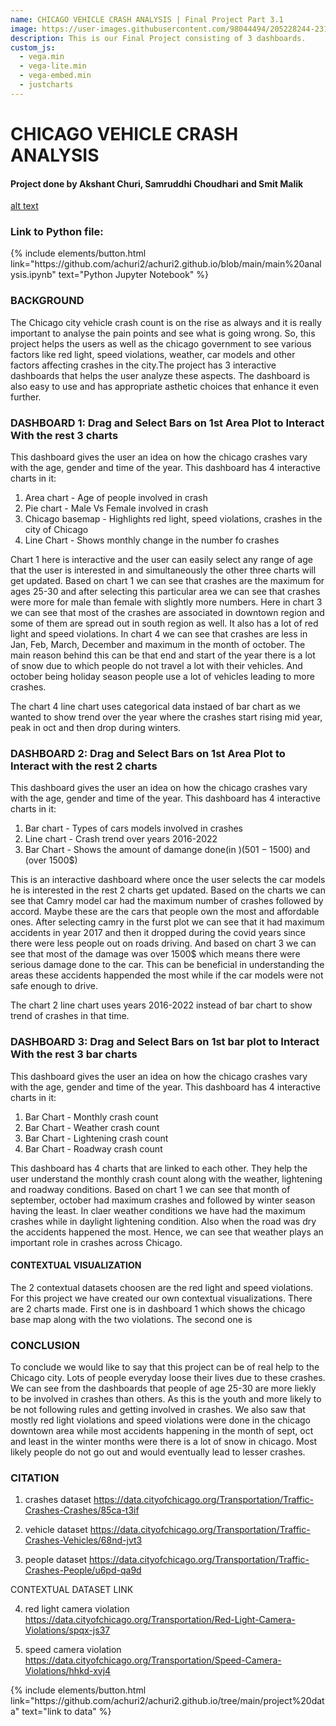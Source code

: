 ```yaml
---
name: CHICAGO VEHICLE CRASH ANALYSIS | Final Project Part 3.1
image: https://user-images.githubusercontent.com/98044494/205228244-231c2043-aa79-4f71-8f1f-6252b16057a6.png
description: This is our Final Project consisting of 3 dashboards.
custom_js:
  - vega.min
  - vega-lite.min
  - vega-embed.min
  - justcharts
---
```



# CHICAGO VEHICLE CRASH ANALYSIS

#### Project done by Akshant Churi, Samruddhi Choudhari and Smit Malik


[alt text](https://www.pngkey.com/png/full/146-1464278_png-in-chicago-graphic-transparent-stock-curved-chicago.png)


### Link to Python file: 

<div class="right">
{% include elements/button.html link="https://github.com/achuri2/achuri2.github.io/blob/main/main%20analysis.ipynb" text="Python Jupyter Notebook" %}
</div>

### BACKGROUND

The Chicago city vehicle crash count is on the rise as always and it is really important to analyse the pain points and see what is going wrong. So, this project helps the users as well as the chicago government to see various factors like red light, speed violations, weather, car models and other factors affecting crashes in the city.The project has 3 interactive dashboards that helps the user analyze these aspects. The dashboard is also easy to use and has appropriate asthetic choices that enhance it even further.

### DASHBOARD 1: Drag and Select Bars on 1st Area Plot to Interact With the rest 3 charts

This dashboard gives the user an idea on how the chicago crashes vary with the age, gender and time of the year. This dashboard has 4 interactive charts in it:
1. Area chart - Age of people involved in crash
2. Pie chart - Male Vs Female involved in crash
3. Chicago basemap - Highlights red light, speed violations, crashes in the city of Chicago
4. Line Chart - Shows monthly change in the number fo crashes

Chart 1 here is interactive and the user can easily select any range of age that the user is interested in and simultaneously the other three charts will get updated. Based on chart 1 we can see that crashes are the maximum for ages 25-30 and after selecting this particular area we can see that crashes were more for male than female with slightly more numbers. Here in chart 3 we can see that most of the crashes are associated in downtown region and some of them are spread out in south region as well. It also has a lot of red light and speed violations. In chart 4 we can see that crashes are less in Jan, Feb, March, December and maximum in the month of october. The main reason behind this can be that end and start of the year there is a lot of snow due to which people do not travel a lot with their vehicles. And october being holiday season people use a lot of vehicles leading to more crashes. 

The chart 4 line chart uses categorical data instaed of bar chart as we wanted to show trend over the year where the crashes start rising mid year, peak in oct and then drop during winters.

<vegachart schema-url="{{ site.baseurl }}/assets/json/file1.json" style="width: 100%"></vegachart>

### DASHBOARD 2: Drag and Select Bars on 1st Area Plot to Interact with the rest 2 charts

This dashboard gives the user an idea on how the chicago crashes vary with the age, gender and time of the year. This dashboard has 4 interactive charts in it:
1. Bar chart - Types of cars models involved in crashes
2. Line chart - Crash trend over years 2016-2022 
3. Bar Chart - Shows the amount of damange done(in $) (501-1500$) and (over 1500$)

This is an interactive dashboard where once the user selects the car models he is interested in the rest 2 charts get updated. Based on the charts we can see that Camry model car had the maximum number of crashes followed by accord. Maybe these are the cars that people own the most and affordable ones. After selecting camry in the furst plot we can see that it had maximum accidents in year 2017 and then it dropped during the covid years since there were less people out on roads driving. And based on chart 3 we can see that most of the damage was over 1500$ which means there were serious damage done to the car. This can be beneficial in understanding the areas these accidents happended the most while if the car models were not safe enough to drive.

The chart 2 line chart uses years 2016-2022 instead of bar chart to show trend of crashes in that time.

<vegachart schema-url="{{ site.baseurl }}/assets/json/file2.json" style="width: 100%"></vegachart>

### DASHBOARD 3: Drag and Select Bars on 1st bar plot to Interact With the rest 3 bar charts

This dashboard gives the user an idea on how the chicago crashes vary with the age, gender and time of the year. This dashboard has 4 interactive charts in it:
1. Bar Chart - Monthly crash count
2. Bar Chart - Weather crash count
3. Bar Chart - Lightening crash count
4. Bar Chart - Roadway crash count

This dashboard has 4 charts that are linked to each other. They help the user understand the monthly crash count along with the weather, lightening and roadway conditions. Based on chart 1 we can see that month of september, october had maximum crashes and followed by winter season having the least. In claer weather conditions we have had the maximum crashes while in daylight lightening condition. Also when the road was dry the accidents happened the most. Hence, we can see that weather plays an important role in crashes across Chicago.



<vegachart schema-url="{{ site.baseurl }}/assets/json/file3.json" style="width: 100%"></vegachart>

#### CONTEXTUAL VISUALIZATION
The 2 contextual datasets choosen are the red light and speed violations. For this project we have created our own contextual visualizations. There are 2 charts made. First one is in dashboard 1 which shows the chicago base map along with the two violations. The second one is 


### CONCLUSION
To conclude we would like to say that this project can be of real help to the Chicago city. Lots of people everyday loose their lives due to these crashes. We can see from the dashboards that people of age 25-30 are more liekly to be involved in crashes than others. As this is the youth and more likely to be not following rules and getting involved in crashes. We also saw that mostly red light violations and speed violations were done in the chicago downtown area while most accidents happening in the month of sept, oct and least in the winter months were there is a lot of snow in chicago. Most likely people do not go out and would eventually lead to lesser crashes.

### CITATION
1. crashes dataset https://data.cityofchicago.org/Transportation/Traffic-Crashes-Crashes/85ca-t3if

2. vehicle dataset
https://data.cityofchicago.org/Transportation/Traffic-Crashes-Vehicles/68nd-jvt3

3. people dataset
https://data.cityofchicago.org/Transportation/Traffic-Crashes-People/u6pd-qa9d

CONTEXTUAL DATASET LINK

4. red light camera violation
https://data.cityofchicago.org/Transportation/Red-Light-Camera-Violations/spqx-js37

5. speed camera violation
https://data.cityofchicago.org/Transportation/Speed-Camera-Violations/hhkd-xvj4



<div class="right">
{% include elements/button.html link="https://github.com/achuri2/achuri2.github.io/tree/main/project%20data" text="link to data" %}
</div>

